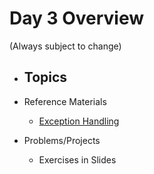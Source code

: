 # Day 3 Overview

(Always subject to change)

- Topics
  - 
- Reference Materials
  - [Exception Handling](https://docs.google.com/presentation/d/1eopuNu6enOy67_P2IXhjINhHA1EKoXsXtH4yEMhsbo4/edit?usp=sharing)
  
- Problems/Projects
  - Exercises in Slides
